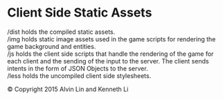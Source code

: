 Client Side Static Assets
========

/dist holds the compiled static assets.
<br />
/img holds static image assets used in the game scripts for rendering the game
background and entities.
<br />
/js holds the client side scripts that handle the rendering of the game for
each client and the sending of the input to the server. The client sends intents
in the form of JSON Objects to the server.
<br />
/less holds the uncompiled client side stylesheets.

&copy; Copyright 2015 Alvin Lin and Kenneth Li
